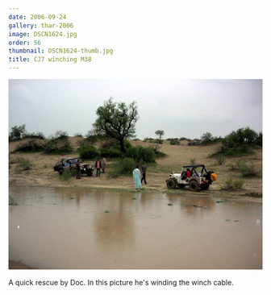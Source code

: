 ```yaml
---
date: 2006-09-24
gallery: thar-2006
image: DSCN1624.jpg
order: 56
thumbnail: DSCN1624-thumb.jpg
title: CJ7 winching M38
---
```


![CJ7 winching M38](./DSCN1624.jpg)

A quick rescue by Doc. In this picture he's winding the winch cable.